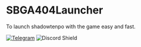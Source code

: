 # SBGA404Launcher
To launch shadowtenpo with the game easy and fast.


[![Telegram](https://img.shields.io/badge/chat-Telegram-blue.svg)](https://telegram.me/SBGA404Launcher)
![Discord Shield](https://discordapp.com/api/guilds/1064382254211678308/widget.png?style=shield)

